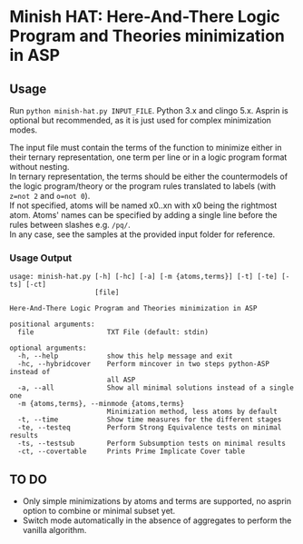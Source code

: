 # Minish HAT: Here-And-There Logic Program and Theories minimization in ASP

## Usage
Run ```python minish-hat.py INPUT_FILE```. Python 3.x and clingo 5.x.
Asprin is optional but recommended, as it is just used for complex minimization modes.

The input file must contain the terms of the function to minimize either in their ternary representation, one term per line or in a logic program format without nesting.  
In ternary representation, the terms should be either the countermodels of the logic program/theory or the program rules translated to labels (with ```z=not 2``` and ```o=not 0```).  
If not specified, atoms will be named x0..xn with x0 being the rightmost atom. Atoms' names can be specified by adding a single line before the rules between slashes e.g. ```/pq/```.  
In any case, see the samples at the provided input folder for reference.

### Usage Output
```
usage: minish-hat.py [-h] [-hc] [-a] [-m {atoms,terms}] [-t] [-te] [-ts] [-ct]
                     [file]

Here-And-There Logic Program and Theories minimization in ASP

positional arguments:
  file                  TXT File (default: stdin)

optional arguments:
  -h, --help            show this help message and exit
  -hc, --hybridcover    Perform mincover in two steps python-ASP instead of
                        all ASP
  -a, --all             Show all minimal solutions instead of a single one
  -m {atoms,terms}, --minmode {atoms,terms}
                        Minimization method, less atoms by default
  -t, --time            Show time measures for the different stages
  -te, --testeq         Perform Strong Equivalence tests on minimal results
  -ts, --testsub        Perform Subsumption tests on minimal results
  -ct, --covertable     Prints Prime Implicate Cover table
```

## TO DO
* Only simple minimizations by atoms and terms are supported, no asprin option to combine or minimal subset yet.
* Switch mode automatically in the absence of aggregates to perform the vanilla algorithm.
